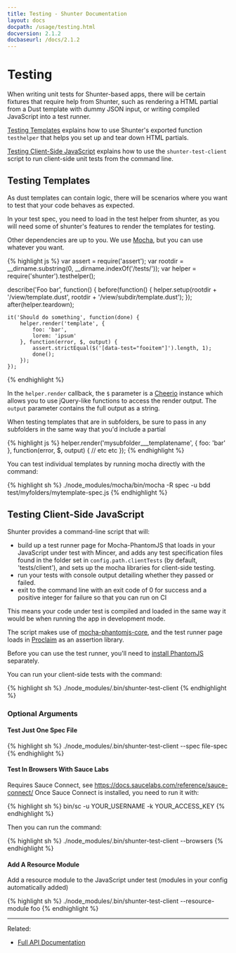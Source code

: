 ```yaml
---
title: Testing - Shunter Documentation
layout: docs
docpath: /usage/testing.html
docversion: 2.1.2
docbaseurl: /docs/2.1.2
---
```


Testing
=======

When writing unit tests for Shunter-based apps, there will be certain fixtures that require help from Shunter, such as rendering a HTML partial from a Dust template with dummy JSON input, or writing compiled JavaScript into a test runner.

[Testing Templates](#testing-templates) explains how to use Shunter's exported function `testhelper` that helps you set up and tear down HTML partials.

[Testing Client-Side JavaScript](testing-client-side-javascript) explains how to use the `shunter-test-client` script to run client-side unit tests from the command line.


Testing Templates
-----------------

As dust templates can contain logic, there will be scenarios where you want to test that your code behaves as expected.

In your test spec, you need to load in the test helper from shunter, as you will need some of shunter's features to render the templates for testing.

Other dependencies are up to you. We use [Mocha](https://mochajs.org/), but you can use whatever you want.

{% highlight js %}
var assert = require('assert');
var rootdir = __dirname.substring(0, __dirname.indexOf('/tests/'));
var helper = require('shunter').testhelper();

describe('Foo bar', function() {
    before(function() {
        helper.setup(rootdir + '/view/template.dust', rootdir + '/view/subdir/template.dust');
    });
    after(helper.teardown);

    it('Should do something', function(done) {
        helper.render('template', {
            foo: 'bar',
            lorem: 'ipsum'
        }, function(error, $, output) {
            assert.strictEqual($('[data-test="fooitem"]').length, 1);
            done();
        });
    });
{% endhighlight %}

In the `helper.render` callback, the `$` parameter is a [Cheerio](https://github.com/cheeriojs/cheerio) instance which allows you to use jQuery-like functions to access the render output. The `output` parameter contains the full output as a string.

When testing templates that are in subfolders, be sure to pass in any subfolders in the same way that you'd include a partial

{% highlight js %}
helper.render('mysubfolder___templatename', {
    foo: 'bar'
}, function(error, $, output) {
    // etc etc
});
{% endhighlight %}

You can test individual templates by running mocha directly with the command:

{% highlight sh %}
./node_modules/mocha/bin/mocha -R spec -u bdd test/myfolders/mytemplate-spec.js
{% endhighlight %}


Testing Client-Side JavaScript
------------------------------

Shunter provides a command-line script that will:

* build up a test runner page for Mocha-PhantomJS that loads in your JavaScript under test with Mincer, and adds any test specification files found in the folder set in `config.path.clientTests` (by default, 'tests/client'), and sets up the mocha libraries for client-side testing.
* run your tests with console output detailing whether they passed or failed.
* exit to the command line with an exit code of 0 for success and a positive integer for failure so that you can run on CI

This means your code under test is compiled and loaded in the same way it would be when running the app in development mode.

The script makes use of [mocha-phantomjs-core](https://github.com/nathanboktae/mocha-phantomjs-core), and the test runner page loads in [Proclaim](https://github.com/rowanmanning/proclaim) as an assertion library.

Before you can use the test runner, you'll need to [install PhantomJS](http://phantomjs.org/) separately.

You can run your client-side tests with the command:

{% highlight sh %}
./node_modules/.bin/shunter-test-client
{% endhighlight %}

### Optional Arguments ###

#### Test Just One Spec File ####

{% highlight sh %}
./node_modules/.bin/shunter-test-client --spec file-spec
{% endhighlight %}

#### Test In Browsers With Sauce Labs ####

Requires Sauce Connect, see https://docs.saucelabs.com/reference/sauce-connect/
Once Sauce Connect is installed, you need to run it with:

{% highlight sh %}
bin/sc -u YOUR_USERNAME -k YOUR_ACCESS_KEY
{% endhighlight %}

Then you can run the command:

{% highlight sh %}
./node_modules/.bin/shunter-test-client --browsers
{% endhighlight %}

#### Add A Resource Module ####
Add a resource module to the JavaScript under test (modules in your config automatically added)

{% highlight sh %}
./node_modules/.bin/shunter-test-client --resource-module foo
{% endhighlight %}


---

Related:

- [Full API Documentation](index.html)
